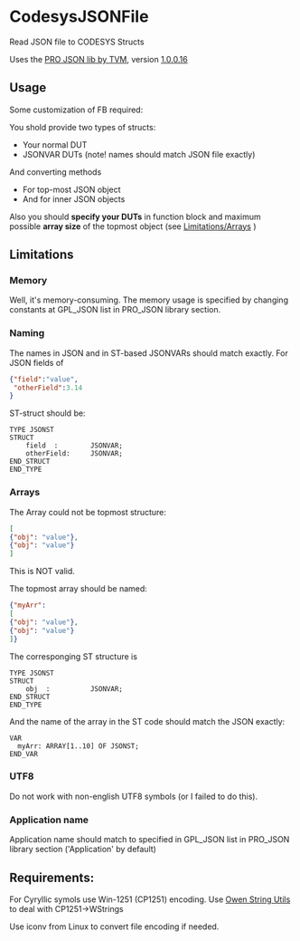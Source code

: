 # CodesysJSONFile
Read JSON file to CODESYS Structs

Uses the [PRO JSON lib by TVM](https://forge.codesys.com/lib/pro-json/home/Home/), version  [1.0.0.16 ](https://www.dropbox.com/scl/fi/16rzprk6dhnr6204ya5vu/PRO_JSON-1.0.0.16.library?rlkey=vohd00hny0uvm9i6a1avf16vq&dl=0)
## Usage

Some customization of FB required:

You shold provide two types of structs:
- Your normal DUT
- JSONVAR DUTs (note! names should match JSON file exactly)

And converting methods
- For top-most JSON object
- And for inner JSON objects

Also you should **specify your DUTs** in function block and maximum possible **array size** of the topmost object (see [Limitations/Arrays](#Arrays) )

## Limitations
### Memory
Well, it's memory-consuming.
The memory usage is specified by changing constants at GPL_JSON list in PRO_JSON library section.
### Naming
The names in JSON and in ST-based JSONVARs should match exactly.
For JSON fields of
```JSON
{"field":"value",
 "otherField":3.14
}
```
ST-struct should be:
```
TYPE JSONST
STRUCT
	field  :  		JSONVAR;
	otherField:		JSONVAR;
END_STRUCT
END_TYPE
```

### Arrays
The Array could not be topmost structure:
```JSON
[
{"obj": "value"},
{"obj": "value"}
]
``` 
This is NOT valid.

The topmost array should be named:
```JSON
{"myArr":
[
{"obj": "value"},
{"obj": "value"}
]}
```

The corresponging ST structure is
```ST
TYPE JSONST
STRUCT
	obj  :  		JSONVAR;
END_STRUCT
END_TYPE
```

And the name of the array in the ST code should match the JSON exactly:
```ST
VAR
  myArr: ARRAY[1..10] OF JSONST;
END_VAR
```
### UTF8
Do not work with non-english UTF8 symbols (or I failed to do this).

### Application name
Application name should match to specified in GPL_JSON list in PRO_JSON library section ('Application' by default)
## Requirements:
For Cyryllic symols use Win-1251 (CP1251) encoding. 
Use [Owen String Utils](https://ftp.owen.ru/CoDeSys3/04_Library/05_3.5.11.5/02_Libraries/OwenStringUtils_v3.5.4.9.compiled-library) to deal with CP1251->WStrings

Use iconv from Linux to convert file encoding if needed.


